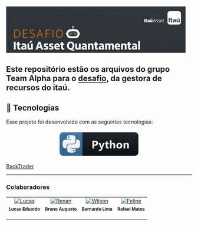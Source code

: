 ![](img/logo.PNG)



## Este repositório estão os arquivos do grupo Team Alpha para o [desafio](https://www.linkedin.com/posts/itau-asset-management_itauasset-desafio-activity-6849792926520758272-m34u), da gestora de recursos do itaú.

## 🚀 Tecnologias

Esse projeto foi desenvolvido com as seguintes tecnologias:

<p align="center">
<img src="./img/python.svg" alt="python" style="vertical-align:top; margin:6px 4px">
</p>


[BackTrader](https://www.backtrader.com)



---
### Colaboradores

<!-- [-Lucas Eduardo](https://github.com/Lucas-Ed)
[-Bruno Augusto](https://github.com/BrunoAugustoSouza)
[-Rafael Matos](https://github.com/rafaelmatosr)
[-Bernardo Lima](https://github.com/bernardolima12) -->

<table>
  <tr>
    <td align="center">
      <a href="https://github.com/Lucas-Ed">
        <img src="https://avatars.githubusercontent.com/u/30055762?v=4" width="100px;" alt="Lucas"/>
        <br />
        <sub>
          <b>Lucas Eduardo</b>
        </sub>
       </a>
       <br />
       <a href="" title="Instagram"></a> 
       <br />
    </td> 
    <td align="center">
      <a href="https://github.com/BrunoAugustoSouza">
        <img src="https://avatars.githubusercontent.com/u/57095882?v=4" width="100px;" alt="Renan"/>
        <br />
        <sub>
          <b>Bruno Augusto</b>
        </sub>
       </a>
       <br />
       <a href="" title="Instagram"></a>
       <br />
    </td>
     <td align="center">
      <a href="https://github.com/willsf2021">
        <img src="https://avatars.githubusercontent.com/u/76816738?v=4" width="100px;" alt="Wilson"/>
        <br />
        <sub>
          <b>Bernardo Lima</b>
        </sub>
       </a>
       <br />
       <a href="" title="instagram"></a>
       <br />
    </td>
     <td align="center">
      <a href="https://github.com/rafaelmatosr">
        <img src="https://avatars.githubusercontent.com/u/71857270?v=4" width="100px;" alt="Felipe"/>
        <br />
        <sub>
          <b>Rafael Matos</b>
        </sub>
       </a>
       <br />
       <a href="" title="instagram"></a>
       <br />
    </td>


  </tr>
  </table>
